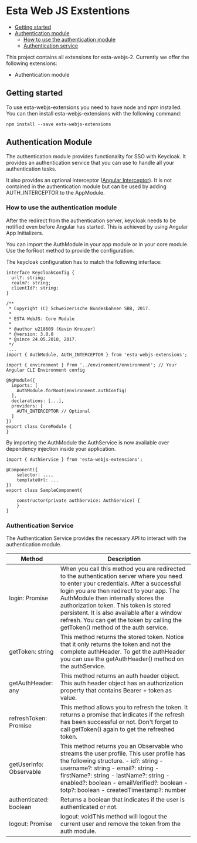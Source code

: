 # Esta Web JS Exstentions

  * [Getting started](#getting-started)
  * [Authentication module](#authentication-module)
    + [How to use the authentication module](#how-to-use-the-authentication-module)
    + [Authentication service](#authentication-service)

This project contains all extensions for esta-webjs-2.
Currently we offer the following extensions:
- Authentication module

## Getting started
To use esta-webjs-extensions you need to have node and npm installed.
You can then install esta-webjs-extensions with the following command:

```
npm install --save esta-webjs-extensions
```

## Authentication Module
The authentication module provides functionality for SSO
with Keycloak. It provides an authentication service that you
can use to handle all your authentication tasks.

It also provides an optional interceptor ([Angular Interceptor](https://angular.io/guide/http#intercepting-all-requests-or-responses)).
It is not contained in the authentication module but can be used
by adding AUTH_INTERCEPTOR to the AppModule.

### How to use the authentication module
After the redirect from the authentication server, keycloak needs to be
notified even before Angular has started. This is achieved by using 
Angular App Initializers.

You can import the AuthModule in your app module or in your core module.
Use the forRoot method to provide the configuration.

The keycloak configuration has to match the following interface:

```
interface KeycloakConfig {
  url?: string;
  realm?: string;
  clientId?: string;
}
```

```
/**
 * Copyright (C) Schweizerische Bundesbahnen SBB, 2017.
 *
 * ESTA WebJS: Core Module
 *
 * @author u218609 (Kevin Kreuzer)
 * @version: 3.0.0
 * @since 24.05.2018, 2017.
 */
 ...
import { AuthModule, AUTH_INTERCEPTOR } from 'esta-webjs-extensions';

import { environment } from '../environment/environment'; // Your Angular CLI Environment config

@NgModule({
  imports: [
    AuthModule.forRoot(environment.authConfig)
  ],
  declarations: [...],
  providers: [
    AUTH_INTERCEPTOR // Optional
  ]
})
export class CoreModule {
}
```

By importing the AuthModule the AuthService is now available over dependency injection inside your application.
```
import { AuthService } from 'esta-webjs-extensions';

@Component({
    selector: ...,
    templateUrl: ...
})
export class SampleComponent{

    constructor(private authService: AuthService) {
    }
}
```

### Authentication Service
The Authentication Service provides the necessary API to interact with
the authentication module.

| Method                                   	| Description                                                                                                                                                                                                                                                                                                                                                                                                 	|
|------------------------------------------	|-------------------------------------------------------------------------------------------------------------------------------------------------------------------------------------------------------------------------------------------------------------------------------------------------------------------------------------------------------------------------------------------------------------	|
| login: Promise<void>                     	| When you call this method you are redirected to the authentication server where you need to enter your credentials. After a successful login you are then redirect to your app. The AuthModule then internally stores the authorization token. This token is stored persistent. It is also available after a window refresh. You can get the token by calling the getToken() method of the auth service.   	|
| getToken: string                         	| This method returns the stored token. Notice that it only returns the token and not the complete authHeader. To get the authHeader you can use the getAuthHeader() method on the authService.                                                                                                                                                                                                               	|
| getAuthHeader: any                       	| This method returns an auth header object. This auth header object has an authorization property that contains Bearer + token as value.                                                                                                                                                                                                                                                                     	|
| refreshToken: Promise<boolean>           	| This method allows you to refresh the token. It returns a promise that indicates if the refresh has been successful or not. Don't forget to call getToken() again to get the refreshed token.                                                                                                                                                                                                              	|
| getUserInfo: Observable<KeycloakProfile> 	| This method returns you an Observable who streams the user profile. This user profile has the following structure. - id?: string - username?: string - email?: string - firstName?: string - lastName?: string - enabled?: boolean - emailVerified?: boolean - totp?: boolean - createdTimestamp?: number                                                                                                   	|
| authenticated: boolean                   	| Returns a boolean that indicates if the user is authenticated or not.                                                                                                                                                                                                                                                                                                                                     	|
| logout: Promise<void>                    	| logout: voidThis method will logout the current user and remove the token from the auth module.                                                                                                                                                                                                                                                                                                             	|
